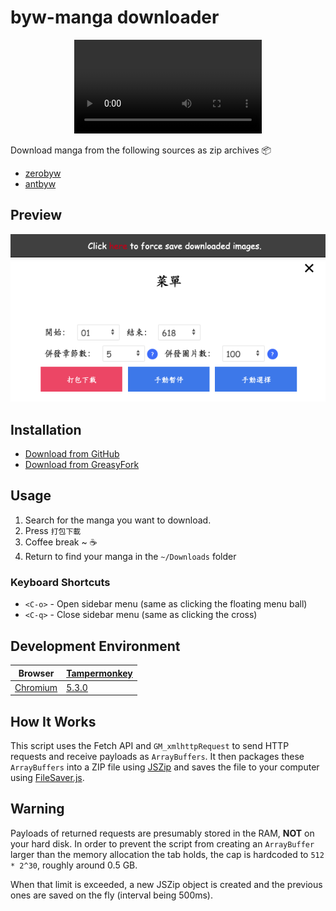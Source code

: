 # byw-manga downloader

<div align="center">
  <video src="https://github.com/user-attachments/assets/5962a5b6-d188-4455-83c2-25325905f649" />
</div>

Download manga from the following sources as zip archives :package:

- [zerobyw](https://antbyw.github.io/)
- [antbyw](https://antbyw.github.io/)

## Preview

![Sidebar menu](https://raw.githubusercontent.com/Mccranky83/byw-mangadl/master/assets/Preview.png)

## Installation

- [Download from GitHub](https://github.com/Mccranky83/byw-mangadl/raw/main/antbyw-mangadl.user.js)
- [Download from GreasyFork](https://update.greasyfork.org/scripts/512076/antbyw%E4%B8%8B%E8%BC%89.user.js)

## Usage

1. Search for the manga you want to download.
2. Press `打包下載`
3. Coffee break ~ :coffee:
4. Return to find your manga in the `~/Downloads` folder

### Keyboard Shortcuts

- `<C-o>` - Open sidebar menu (same as clicking the floating menu ball)
- `<C-q>` - Close sidebar menu (same as clicking the cross)

## Development Environment

| Browser                                                                                                   | [Tampermonkey](http://tampermonkey.net/)                                            |
| --------------------------------------------------------------------------------------------------------- | ----------------------------------------------------------------------------------- |
| [Chromium](https://github.com/ungoogled-software/ungoogled-chromium-macos/releases/tag/129.0.6668.89-1.1) | [5.3.0](https://chrome.google.com/webstore/detail/dhdgffkkebhmkfjojejmpbldmpobfkfo) |

## How It Works

This script uses the Fetch API and `GM_xmlhttpRequest` to send HTTP requests and receive payloads as `ArrayBuffers`. It then packages these `ArrayBuffers` into a ZIP file using [JSZip](https://github.com/Stuk/jszip) and saves the file to your computer using [FileSaver.js](https://github.com/eligrey/FileSaver.js).

## Warning

Payloads of returned requests are presumably stored in the RAM, **NOT** on your hard disk. In order to prevent the script from creating an `ArrayBuffer` larger than the memory allocation the tab holds, the cap is hardcoded to `512 * 2^30`, roughly around 0.5 GB.

When that limit is exceeded, a new JSZip object is created and the previous ones are saved on the fly (interval being 500ms).
